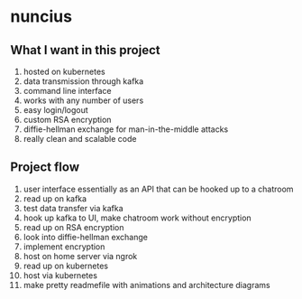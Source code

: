# nuncius

## What I want in this project
1. hosted on kubernetes
2. data transmission through kafka
3. command line interface
4. works with any number of users
5. easy login/logout
6. custom RSA encryption
7. diffie-hellman exchange for man-in-the-middle attacks
8. really clean and scalable code

## Project flow
1. user interface essentially as an API that can be hooked up to a chatroom
2. read up on kafka
3. test data transfer via kafka
4. hook up kafka to UI, make chatroom work without encryption
5. read up on RSA encryption
6. look into diffie-hellman exchange
7. implement encryption
8. host on home server via ngrok
9. read up on kubernetes
10. host via kubernetes
11. make pretty readmefile with animations and architecture diagrams